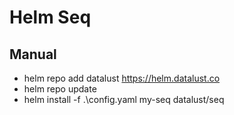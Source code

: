# Helm Seq

## Manual

- helm repo add datalust https://helm.datalust.co
- helm repo update
- helm install -f .\config.yaml my-seq datalust/seq